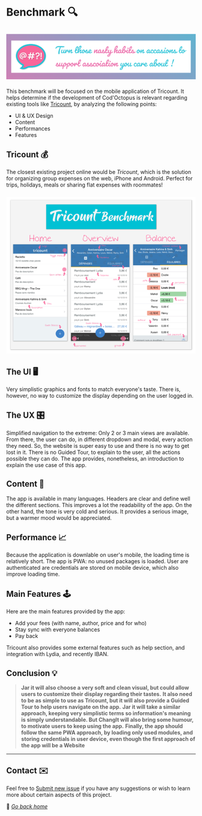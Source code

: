 # Benchmark 🔍

## ![wiki banner](../src/img/banner.png)

This benchmark will be focused on the mobile application of Tricount.
 It helps determine if the development of Cod'Octopus is relevant regarding existing tools like [Tricount](https://www.tricount.com/), by analyzing the following points:

* UI & UX Design
* Content
* Performances
* Features

## Tricount 💰

The closest existing project online would be *Tricount*, which is the solution for organizing group expenses on the web, iPhone and Android. Perfect for trips, holidays, meals or sharing flat expenses with roommates!

### ![Screenshot Tricount Mobile app](../src/img/spec/benchmark.png)

## The UI 🖥

Very simplistic graphics and fonts to match everyone's taste. There is, however, no way to customize the display depending on the user logged in.

## The UX 🎛

Simplified navigation to the extreme: Only 2 or 3 main views are available. From there, the user can do, in different dropdown and modal, every action they need. So, the website is super easy to use and there is no way to get lost in it.
There is no Guided Tour, to explain to the user, all the actions possible they can do. The app provides, nonetheless, an introduction to explain the use case of this app.

## Content 📄

The app is available in many languages. Headers are clear and define well the different sections. This improves a lot the readability of the app.
On the other hand, the tone is very cold and serious. It provides a serious image, but a warmer mood would be appreciated.

## Performance 📈

Because the application is downlable on user's mobile, the loading time is relatively short. The app is PWA: no unused packages is loaded. User are authenticated are credentials are stored on mobile device, which also improve loading time.

## Main Features 🕹

Here are the main features provided by the app:

* Add your fees (with name, author, price and for who)
* Stay sync with everyone balances
* Pay back

Tricount also provides some external features such as help section, and integration with Lydia, and recently IBAN.

## Conclusion 💡

> **Jar it will also choose a very soft and clean visual, but could allow users to customize their display regarding their tastes.**
> **It also need to be as simple to use as Tricount, but it will also provide a Guided Tour to help users navigate on the app.**
> **Jar it will take a similar approach, keeping very simplistic terms so information's meaning is simply understandable. But ChangIt will also bring some humour, to motivate users to keep using the app.**
> **Finally, the app should follow the same PWA approach, by loading only used modules, and storing credentials in user device, even though the first approach of the app will be a Website**

***

## Contact ✉️

Feel free to [Submit new issue](https://github.com/louiiuol/jar-it/issues) if you have any suggestions or wish to learn more about certain aspects of this project.

🏡 *[Go back home](../README.md)*
